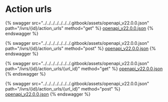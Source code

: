 # Action urls

{% swagger src="../../../../../../../.gitbook/assets/openapi_v22.0.0.json" path="/ivrs/{id}/action_urls" method="get" %}
[openapi_v22.0.0.json](../../../../../../../.gitbook/assets/openapi_v22.0.0.json)
{% endswagger %}

{% swagger src="../../../../../../../.gitbook/assets/openapi_v22.0.0.json" path="/ivrs/{id}/action_urls" method="post" %}
[openapi_v22.0.0.json](../../../../../../../.gitbook/assets/openapi_v22.0.0.json)
{% endswagger %}

{% swagger src="../../../../../../../.gitbook/assets/openapi_v22.0.0.json" path="/ivrs/{id}/action_urls/{url_id}" method="get" %}
[openapi_v22.0.0.json](../../../../../../../.gitbook/assets/openapi_v22.0.0.json)
{% endswagger %}

{% swagger src="../../../../../../../.gitbook/assets/openapi_v22.0.0.json" path="/ivrs/{id}/action_urls/{url_id}" method="post" %}
[openapi_v22.0.0.json](../../../../../../../.gitbook/assets/openapi_v22.0.0.json)
{% endswagger %}
